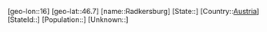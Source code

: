 ﻿---
location: [46.7,16]
type: City
tags:
- geo/City


SpocWebEntityId: 33604
isDeleted: false
confidential: public

---
[geo-lon::16]
[geo-lat::46.7]
[name::Radkersburg]
[State::]
[Country::[Austria](geo/Continent/Europe/Austria.md)]
[StateId::]
[Population::]
[Unknown::]

